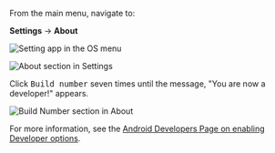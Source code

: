 From the main menu, navigate to:

**Settings** -> **About**

![Setting app in the OS menu](/img/developer-mode/settings.jpg)

![About section in Settings](/img/developer-mode/about.jpg)


Click <kbd>Build number</kbd> seven times until the message, "You are now a developer!" appears.

![Build Number section in About](/img/developer-mode/buildnumber.jpg)

For more information, see the [Android Developers Page on enabling Developer options](https://developer.android.com/studio/debug/dev-options).
